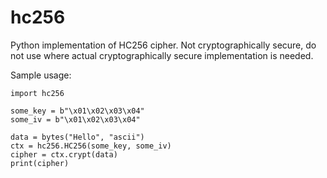 # hc256
Python implementation of HC256 cipher. Not cryptographically secure, do not use where actual cryptographically secure implementation is needed.

Sample usage:
```
import hc256

some_key = b"\x01\x02\x03\x04"
some_iv = b"\x01\x02\x03\x04"

data = bytes("Hello", "ascii")
ctx = hc256.HC256(some_key, some_iv)
cipher = ctx.crypt(data)
print(cipher)
```
